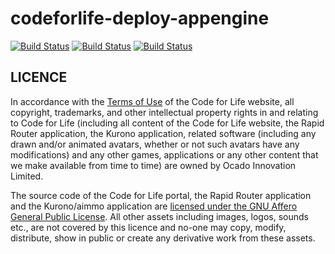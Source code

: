 # codeforlife-deploy-appengine
[![Build Status](https://github.com/ocadotechnology/codeforlife-deploy-appengine/actions/workflows/deploy_dev.yml/badge.svg)](https://github.com/ocadotechnology/codeforlife-deploy-appengine/actions/workflows/deploy_dev.yml)
[![Build Status](https://github.com/ocadotechnology/codeforlife-deploy-appengine/actions/workflows/deploy_staging.yml/badge.svg)](https://github.com/ocadotechnology/codeforlife-deploy-appengine/actions/workflows/deploy_staging.yml)
[![Build Status](https://github.com/ocadotechnology/codeforlife-deploy-appengine/actions/workflows/deploy_default.yml/badge.svg)](https://github.com/ocadotechnology/codeforlife-deploy-appengine/actions/workflows/deploy_default.yml)

## LICENCE
In accordance with the [Terms of Use](https://www.codeforlife.education/terms#terms)
of the Code for Life website, all copyright, trademarks, and other
intellectual property rights in and relating to Code for Life (including all
content of the Code for Life website, the Rapid Router application, the
Kurono application, related software (including any drawn and/or animated
avatars, whether or not such avatars have any modifications) and any other
games, applications or any other content that we make available from time to
time) are owned by Ocado Innovation Limited.

The source code of the Code for Life portal, the Rapid Router application
and the Kurono/aimmo application are [licensed under the GNU Affero General
Public License](https://github.com/ocadotechnology/codeforlife-workspace/blob/main/LICENSE.md).
All other assets including images, logos, sounds etc., are not covered by
this licence and no-one may copy, modify, distribute, show in public or
create any derivative work from these assets.
